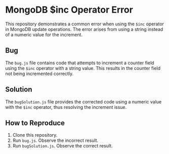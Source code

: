 # MongoDB $inc Operator Error
This repository demonstrates a common error when using the `$inc` operator in MongoDB update operations.  The error arises from using a string instead of a numeric value for the increment.

## Bug
The `bug.js` file contains code that attempts to increment a counter field using the `$inc` operator with a string value. This results in the counter field not being incremented correctly. 

## Solution
The `bugSolution.js` file provides the corrected code using a numeric value with the `$inc` operator, thus resolving the increment issue.

## How to Reproduce
1. Clone this repository.
2. Run `bug.js`. Observe the incorrect result.
3. Run `bugSolution.js`. Observe the correct result.

